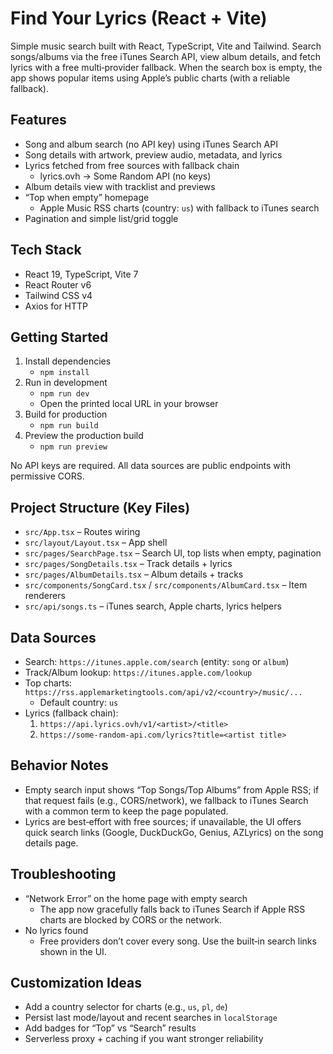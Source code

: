 # Find Your Lyrics (React + Vite)

Simple music search built with React, TypeScript, Vite and Tailwind. Search songs/albums via the free iTunes Search API, view album details, and fetch lyrics with a free multi‑provider fallback. When the search box is empty, the app shows popular items using Apple’s public charts (with a reliable fallback).

## Features
- Song and album search (no API key) using iTunes Search API
- Song details with artwork, preview audio, metadata, and lyrics
- Lyrics fetched from free sources with fallback chain
  - lyrics.ovh → Some Random API (no keys)
- Album details view with tracklist and previews
- “Top when empty” homepage
  - Apple Music RSS charts (country: `us`) with fallback to iTunes search
- Pagination and simple list/grid toggle

## Tech Stack
- React 19, TypeScript, Vite 7
- React Router v6
- Tailwind CSS v4
- Axios for HTTP

## Getting Started
1. Install dependencies
   - `npm install`
2. Run in development
   - `npm run dev`
   - Open the printed local URL in your browser
3. Build for production
   - `npm run build`
4. Preview the production build
   - `npm run preview`

No API keys are required. All data sources are public endpoints with permissive CORS.

## Project Structure (Key Files)
- `src/App.tsx` – Routes wiring
- `src/layout/Layout.tsx` – App shell
- `src/pages/SearchPage.tsx` – Search UI, top lists when empty, pagination
- `src/pages/SongDetails.tsx` – Track details + lyrics
- `src/pages/AlbumDetails.tsx` – Album details + tracks
- `src/components/SongCard.tsx` / `src/components/AlbumCard.tsx` – Item renderers
- `src/api/songs.ts` – iTunes search, Apple charts, lyrics helpers

## Data Sources
- Search: `https://itunes.apple.com/search` (entity: `song` or `album`)
- Track/Album lookup: `https://itunes.apple.com/lookup`
- Top charts: `https://rss.applemarketingtools.com/api/v2/<country>/music/...`
  - Default country: `us`
- Lyrics (fallback chain):
  1) `https://api.lyrics.ovh/v1/<artist>/<title>`
  2) `https://some-random-api.com/lyrics?title=<artist title>`

## Behavior Notes
- Empty search input shows “Top Songs/Top Albums” from Apple RSS; if that request fails (e.g., CORS/network), we fallback to iTunes Search with a common term to keep the page populated.
- Lyrics are best‑effort with free sources; if unavailable, the UI offers quick search links (Google, DuckDuckGo, Genius, AZLyrics) on the song details page.

## Troubleshooting
- “Network Error” on the home page with empty search
  - The app now gracefully falls back to iTunes Search if Apple RSS charts are blocked by CORS or the network.
- No lyrics found
  - Free providers don’t cover every song. Use the built‑in search links shown in the UI.

## Customization Ideas
- Add a country selector for charts (e.g., `us`, `pl`, `de`)
- Persist last mode/layout and recent searches in `localStorage`
- Add badges for “Top” vs “Search” results
- Serverless proxy + caching if you want stronger reliability

